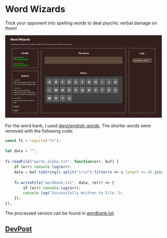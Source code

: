 # Word Wizards

Trick your opponent into spelling words to deal psychic verbal damage on them!

![Screenshot of the game UI](./image.png)

For the word bank, I used [dwyl/english-words](https://github.com/dwyl/english-words/).
The shorter words were removed with the following code:

```javascript
const fs = require("fs");

let data = "";

fs.readFile("words_alpha.txt", function(err, buf) {
    if (err) console.log(err);
    data = buf.toString().split("\r\n").filter(v => v.length >= 4).join("\n");

    fs.writeFile("wordbank.txt", data, (err) => {
        if (err) console.log(err);
        console.log("Successfully Written to File.");
    });
});
```

The processed version can be found in [wordbank.txt](./wordbank.txt).

## [DevPost](https://devpost.com/software/word-wizard-mxp5uf)
